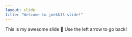 ```yaml
---
layout: slide
title: "Welcome to joekk13 slide!"
---
```

This is my awesome slide :tada:
Use the left arrow to go back!
